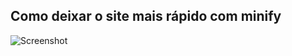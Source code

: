 ## Como deixar o site mais rápido com minify

![Screenshot](como-deixar-o-site-mais-rapido-com-minify.png)